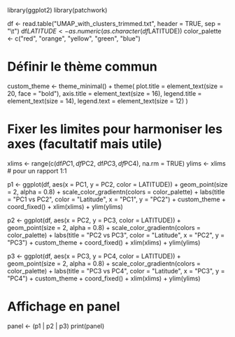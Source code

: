 library(ggplot2)
library(patchwork)

df <- read.table("UMAP_with_clusters_trimmed.txt", header = TRUE, sep = "\t")
df$LATITUDE <- as.numeric(as.character(df$LATITUDE))
color_palette <- c("red", "orange", "yellow", "green", "blue")

# Définir le thème commun
custom_theme <- theme_minimal() +
  theme(
    plot.title = element_text(size = 20, face = "bold"),
    axis.title = element_text(size = 16),
    legend.title = element_text(size = 14),
    legend.text = element_text(size = 12)
  )

# Fixer les limites pour harmoniser les axes (facultatif mais utile)
xlims <- range(c(df$PC1, df$PC2, df$PC3, df$PC4), na.rm = TRUE)
ylims <- xlims  # pour un rapport 1:1

p1 <- ggplot(df, aes(x = PC1, y = PC2, color = LATITUDE)) +
  geom_point(size = 2, alpha = 0.8) +
  scale_color_gradientn(colors = color_palette) +
  labs(title = "PC1 vs PC2", color = "Latitude", x = "PC1", y = "PC2") +
  custom_theme +
  coord_fixed() +
  xlim(xlims) + ylim(ylims)

p2 <- ggplot(df, aes(x = PC2, y = PC3, color = LATITUDE)) +
  geom_point(size = 2, alpha = 0.8) +
  scale_color_gradientn(colors = color_palette) +
  labs(title = "PC2 vs PC3", color = "Latitude", x = "PC2", y = "PC3") +
  custom_theme +
  coord_fixed() +
  xlim(xlims) + ylim(ylims)

p3 <- ggplot(df, aes(x = PC3, y = PC4, color = LATITUDE)) +
  geom_point(size = 2, alpha = 0.8) +
  scale_color_gradientn(colors = color_palette) +
  labs(title = "PC3 vs PC4", color = "Latitude", x = "PC3", y = "PC4") +
  custom_theme +
  coord_fixed() +
  xlim(xlims) + ylim(ylims)

# Affichage en panel
panel <- (p1 | p2 | p3)
print(panel)
